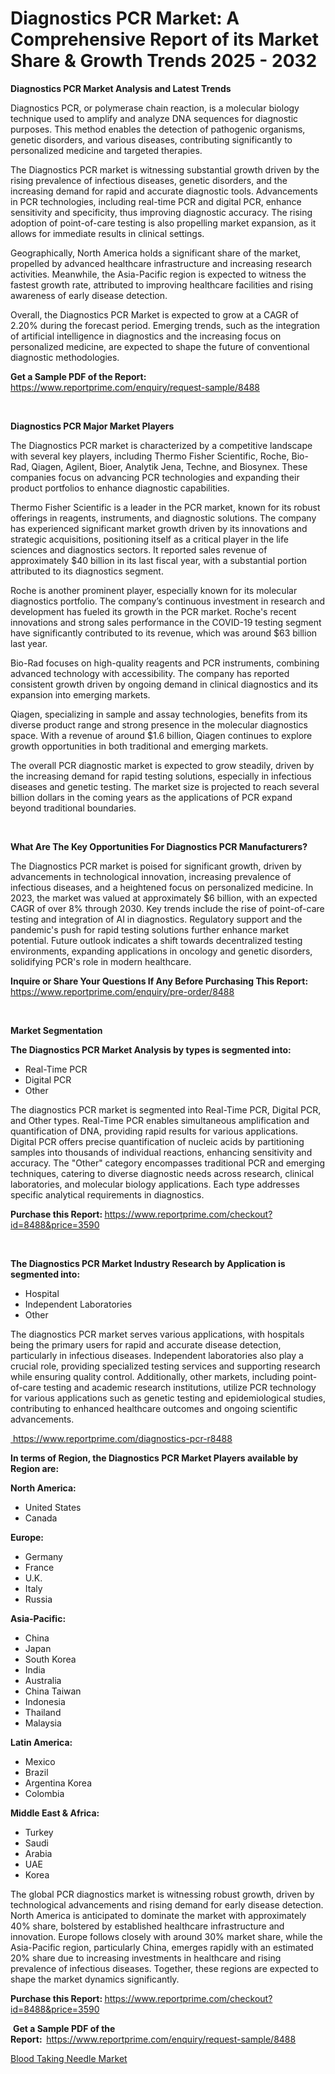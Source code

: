 <p><h1>Diagnostics PCR Market: A Comprehensive Report of its Market Share & Growth Trends 2025 - 2032</h1></p><p><strong>Diagnostics PCR Market Analysis and Latest Trends</strong></p>
<p><p>Diagnostics PCR, or polymerase chain reaction, is a molecular biology technique used to amplify and analyze DNA sequences for diagnostic purposes. This method enables the detection of pathogenic organisms, genetic disorders, and various diseases, contributing significantly to personalized medicine and targeted therapies.</p><p>The Diagnostics PCR market is witnessing substantial growth driven by the rising prevalence of infectious diseases, genetic disorders, and the increasing demand for rapid and accurate diagnostic tools. Advancements in PCR technologies, including real-time PCR and digital PCR, enhance sensitivity and specificity, thus improving diagnostic accuracy. The rising adoption of point-of-care testing is also propelling market expansion, as it allows for immediate results in clinical settings.</p><p>Geographically, North America holds a significant share of the market, propelled by advanced healthcare infrastructure and increasing research activities. Meanwhile, the Asia-Pacific region is expected to witness the fastest growth rate, attributed to improving healthcare facilities and rising awareness of early disease detection.</p><p>Overall, the Diagnostics PCR Market is expected to grow at a CAGR of 2.20% during the forecast period. Emerging trends, such as the integration of artificial intelligence in diagnostics and the increasing focus on personalized medicine, are expected to shape the future of conventional diagnostic methodologies.</p></p>
<p><strong>Get a Sample PDF of the Report:&nbsp;</strong> <a href="https://www.reportprime.com/enquiry/request-sample/8488?utm_campaign=3013&utm_medium=2&utm_source=Github&utm_content=ia&utm_term=19032025&utm_id=diagnostics-pcr">https://www.reportprime.com/enquiry/request-sample/8488</a></p>
<p>&nbsp;</p>
<p><strong>Diagnostics PCR Major Market Players</strong></p>
<p><p>The Diagnostics PCR market is characterized by a competitive landscape with several key players, including Thermo Fisher Scientific, Roche, Bio-Rad, Qiagen, Agilent, Bioer, Analytik Jena, Techne, and Biosynex. These companies focus on advancing PCR technologies and expanding their product portfolios to enhance diagnostic capabilities.</p><p>Thermo Fisher Scientific is a leader in the PCR market, known for its robust offerings in reagents, instruments, and diagnostic solutions. The company has experienced significant market growth driven by its innovations and strategic acquisitions, positioning itself as a critical player in the life sciences and diagnostics sectors. It reported sales revenue of approximately $40 billion in its last fiscal year, with a substantial portion attributed to its diagnostics segment.</p><p>Roche is another prominent player, especially known for its molecular diagnostics portfolio. The company’s continuous investment in research and development has fueled its growth in the PCR market. Roche's recent innovations and strong sales performance in the COVID-19 testing segment have significantly contributed to its revenue, which was around $63 billion last year.</p><p>Bio-Rad focuses on high-quality reagents and PCR instruments, combining advanced technology with accessibility. The company has reported consistent growth driven by ongoing demand in clinical diagnostics and its expansion into emerging markets.</p><p>Qiagen, specializing in sample and assay technologies, benefits from its diverse product range and strong presence in the molecular diagnostics space. With a revenue of around $1.6 billion, Qiagen continues to explore growth opportunities in both traditional and emerging markets.</p><p>The overall PCR diagnostic market is expected to grow steadily, driven by the increasing demand for rapid testing solutions, especially in infectious diseases and genetic testing. The market size is projected to reach several billion dollars in the coming years as the applications of PCR expand beyond traditional boundaries.</p></p>
<p>&nbsp;</p>
<p><strong>What Are The Key Opportunities For Diagnostics PCR Manufacturers?</strong></p>
<p><p>The Diagnostics PCR market is poised for significant growth, driven by advancements in technological innovation, increasing prevalence of infectious diseases, and a heightened focus on personalized medicine. In 2023, the market was valued at approximately $6 billion, with an expected CAGR of over 8% through 2030. Key trends include the rise of point-of-care testing and integration of AI in diagnostics. Regulatory support and the pandemic's push for rapid testing solutions further enhance market potential. Future outlook indicates a shift towards decentralized testing environments, expanding applications in oncology and genetic disorders, solidifying PCR's role in modern healthcare.</p></p>
<p><strong>Inquire or Share Your Questions If Any Before Purchasing This Report:</strong> <a href="https://www.reportprime.com/enquiry/pre-order/8488?utm_campaign=3013&utm_medium=2&utm_source=Github&utm_content=ia&utm_term=19032025&utm_id=diagnostics-pcr">https://www.reportprime.com/enquiry/pre-order/8488</a></p>
<p>&nbsp;</p>
<p><strong>Market Segmentation</strong></p>
<p><strong>The Diagnostics PCR Market Analysis by types is segmented into:</strong></p>
<p><ul><li>Real-Time PCR</li><li>Digital PCR</li><li>Other</li></ul></p>
<p><p>The diagnostics PCR market is segmented into Real-Time PCR, Digital PCR, and Other types. Real-Time PCR enables simultaneous amplification and quantification of DNA, providing rapid results for various applications. Digital PCR offers precise quantification of nucleic acids by partitioning samples into thousands of individual reactions, enhancing sensitivity and accuracy. The "Other" category encompasses traditional PCR and emerging techniques, catering to diverse diagnostic needs across research, clinical laboratories, and molecular biology applications. Each type addresses specific analytical requirements in diagnostics.</p></p>
<p><strong>Purchase this Report:&nbsp;</strong><a href="https://www.reportprime.com/checkout?id=8488&price=3590&utm_campaign=3013&utm_medium=2&utm_source=Github&utm_content=ia&utm_term=19032025&utm_id=diagnostics-pcr">https://www.reportprime.com/checkout?id=8488&price=3590</a></p>
<p>&nbsp;</p>
<p><strong>The Diagnostics PCR Market Industry Research by Application is segmented into:</strong></p>
<p><ul><li>Hospital</li><li>Independent Laboratories</li><li>Other</li></ul></p>
<p><p>The diagnostics PCR market serves various applications, with hospitals being the primary users for rapid and accurate disease detection, particularly in infectious diseases. Independent laboratories also play a crucial role, providing specialized testing services and supporting research while ensuring quality control. Additionally, other markets, including point-of-care testing and academic research institutions, utilize PCR technology for various applications such as genetic testing and epidemiological studies, contributing to enhanced healthcare outcomes and ongoing scientific advancements.</p></p>
<p><a href="https://www.reportprime.com/diagnostics-pcr-r8488?utm_campaign=3013&utm_medium=2&utm_source=Github&utm_content=ia&utm_term=19032025&utm_id=diagnostics-pcr">&nbsp;https://www.reportprime.com/diagnostics-pcr-r8488</a></p>
<p><strong>In terms of Region, the Diagnostics PCR Market Players available by Region are:</strong></p>
<p>
    <p> <strong> North America: </strong>
        <ul>
            <li>United States</li>
            <li>Canada</li>
        </ul>
        </p> 
    <p> <strong> Europe: </strong>
        <ul>
            <li>Germany</li>
            <li>France</li>
            <li>U.K.</li>
            <li>Italy</li>
            <li>Russia</li>
        </ul>
        </p> 
    <p> <strong> Asia-Pacific: </strong>
        <ul>
            <li>China</li>
            <li>Japan</li>
            <li>South Korea</li>
            <li>India</li>
            <li>Australia</li>
            <li>China Taiwan</li>
            <li>Indonesia</li>
            <li>Thailand</li>
            <li>Malaysia</li>
        </ul>
        </p> 
    <p> <strong> Latin America: </strong>
        <ul>
            <li>Mexico</li>
            <li>Brazil</li>
            <li>Argentina Korea</li>
            <li>Colombia</li>
        </ul>
        </p> 
    <p> <strong> Middle East & Africa: </strong>
        <ul>
            <li>Turkey</li>
            <li>Saudi</li>
            <li>Arabia</li>
            <li>UAE</li>
            <li>Korea</li>
        </ul>
    </p>
    </p>
<p><p>The global PCR diagnostics market is witnessing robust growth, driven by technological advancements and rising demand for early disease detection. North America is anticipated to dominate the market with approximately 40% share, bolstered by established healthcare infrastructure and innovation. Europe follows closely with around 30% market share, while the Asia-Pacific region, particularly China, emerges rapidly with an estimated 20% share due to increasing investments in healthcare and rising prevalence of infectious diseases. Together, these regions are expected to shape the market dynamics significantly.</p></p>
<p><strong>Purchase this Report: </strong><a href="https://www.reportprime.com/checkout?id=8488&price=3590&utm_campaign=3013&utm_medium=2&utm_source=Github&utm_content=ia&utm_term=19032025&utm_id=diagnostics-pcr">https://www.reportprime.com/checkout?id=8488&price=3590</a></p>
<p>&nbsp;<strong>Get a Sample PDF of the Report:&nbsp;&nbsp;</strong><a href="https://www.reportprime.com/enquiry/request-sample/8488?utm_campaign=3013&utm_medium=2&utm_source=Github&utm_content=ia&utm_term=19032025&utm_id=diagnostics-pcr">https://www.reportprime.com/enquiry/request-sample/8488</a></p>
<p><strong></strong></p>
<p><p><a href="https://github.com/ovtkosle/Market-Research-Report-List-1/blob/main/blood-taking-needle-market.md?utm_campaign=3013&utm_medium=2&utm_source=Github&utm_content=ia&utm_term=19032025&utm_id=diagnostics-pcr">Blood Taking Needle Market</a></p></p>